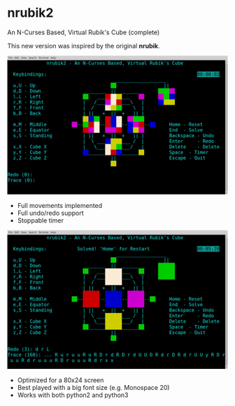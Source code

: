 # nrubik2
An N-Curses Based, Virtual Rubik's Cube (complete)

This new version was inspired by the original **nrubik**.

![start](nrubik2-start.jpg?raw=true)

 - Full movements implemented
 - Full undo/redo support
 - Stoppable timer

![solved](nrubik2-solved.jpg?raw=true)

 - Optimized for a 80x24 screen
 - Best played with a big font size (e.g. Monospace 20)
 - Works with both python2 and python3
